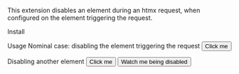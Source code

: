 This extension disables an element during an htmx request, when configured on the element triggering the request.

Install
<script src="https://unpkg.com/htmx.org/dist/ext/disable-element.js"></script>

Usage
Nominal case: disabling the element triggering the request
<button hx-get="/whatever" hx-ext="disable-element" hx-disable-element="self">Click me</button>

Disabling another element
<button hx-get="/whatever" hx-ext="disable-element" hx-disable-element="#to-disable">Click me</button>
<button id="to-disable">Watch me being disabled</button>

